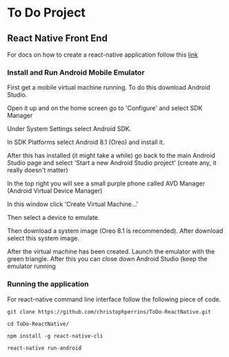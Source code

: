 # To Do Project

## React Native Front End
For docs on how to create a react-native application follow this 
[link](https://facebook.github.io/react-native/docs/getting-started.html)


### Install and Run Android Mobile Emulator
First get a mobile virtual machine running. To do this download Android 
Studio.

Open it up and on the home screen go to 'Configure' and select SDK 
Manager

Under System Settings select Android SDK.

In SDK Platforms select Android 8.1 (Oreo) and install it.

After this has installed (it might take a while) go back to the main 
Android Studio page and select 'Start a new Android Studio project' 
(create any, it really doesn't matter)

In the top right you will see a small purple phone called AVD Manager 
(Android Virtual Device Manager)

In this window click 'Create Virtual Machine...'

Then select a device to emulate.

Then download a system image (Oreo 8.1 is recommended). After download 
select this system image.

After the virtual machine has been created. Launch the emulator with the 
green triangle. After this you can close down Android Studio (keep the 
emulator running


### Running the application
For react-native command line interface follow the following piece of 
code.

`git clone https://github.com/christophperrins/ToDo-ReactNative.git`

`cd ToDo-ReactNative/`

`npm install -g react-native-cli`

`react-native run-android`


